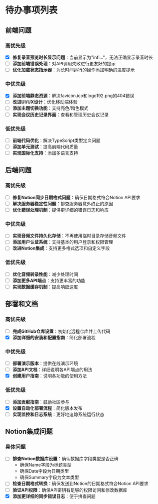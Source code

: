 # 待办事项列表

## 前端问题

### 高优先级
- [x] **修复录音预览时长显示问题**：当前显示为"infi..."，无法正确显示录音时长
- [ ] **添加前端错误处理**：对API调用失败进行更友好的提示
- [ ] **优化加载状态指示器**：为长时间运行的操作添加明确的进度提示

### 中优先级
- [x] **添加前端静态资源**：解决favicon.ico和logo192.png的404错误
- [ ] **改进UI/UX设计**：优化移动端体验
- [ ] **添加主题切换功能**：支持亮色/暗色模式
- [ ] **实现会议历史记录界面**：查看和管理历史会议记录

### 低优先级
- [ ] **前端代码优化**：解决TypeScript类型定义问题
- [ ] **添加单元测试**：提高前端代码质量
- [ ] **实现国际化支持**：添加多语言支持

## 后端问题

### 高优先级
- [ ] **修复Notion同步日期格式问题**：确保日期格式符合Notion API要求
- [ ] **解决服务器稳定性问题**：排查服务器意外终止的原因
- [ ] **优化错误处理机制**：提供更详细的错误日志和响应

### 中优先级
- [ ] **实现音频文件持久化存储**：不再使用临时目录存储音频文件
- [ ] **添加用户认证系统**：支持基本的用户登录和权限管理
- [ ] **改进Notion集成**：支持更多格式选项和自定义字段

### 低优先级
- [ ] **优化音频转录性能**：减少处理时间
- [ ] **添加更多API端点**：支持更丰富的功能
- [ ] **实现数据缓存机制**：提高响应速度

## 部署和文档

### 高优先级
- [ ] **完成GitHub仓库设置**：初始化远程仓库并上传代码
- [x] **添加详细的安装和配置指南**：简化部署流程

### 中优先级
- [ ] **部署演示版本**：提供在线演示环境
- [ ] **添加API文档**：详细说明各API端点的用法
- [x] **创建用户指南**：说明各功能的使用方法

### 低优先级
- [ ] **添加贡献指南**：鼓励社区参与
- [x] **设置自动化部署流程**：简化版本发布
- [ ] **实现监控和日志系统**：更好地追踪系统运行状态

## Notion集成问题

### 具体问题
- [ ] **排查Notion数据库设置**：确认数据库字段类型是否正确
  - 确保Name字段为标题类型
  - 确保Date字段为日期类型
  - 确保Summary字段为文本类型
- [ ] **检查日期格式转换**：确保发送到Notion的日期格式符合Notion API要求
- [ ] **验证API权限**：确保API密钥有足够的权限访问和修改数据库
- [x] **添加更详细的同步错误日志**：便于排查问题

